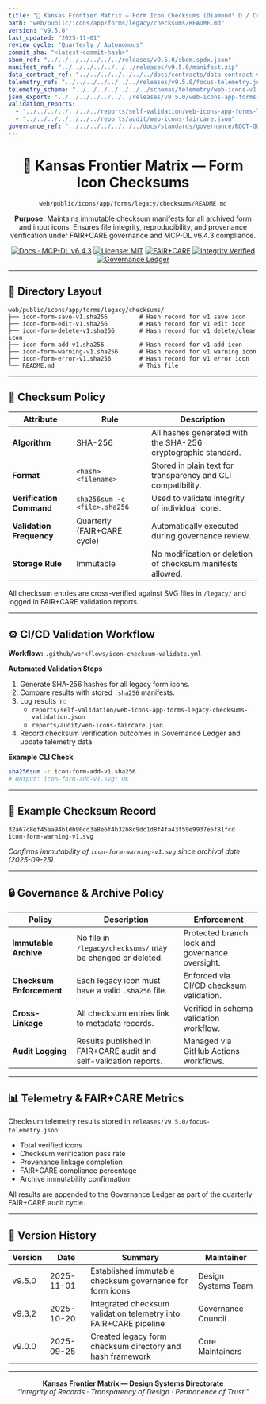 ```yaml
---
title: "🔐 Kansas Frontier Matrix — Form Icon Checksums (Diamond⁹ Ω / Crown∞Ω Ultimate Certified)"
path: "web/public/icons/app/forms/legacy/checksums/README.md"
version: "v9.5.0"
last_updated: "2025-11-01"
review_cycle: "Quarterly / Autonomous"
commit_sha: "<latest-commit-hash>"
sbom_ref: "../../../../../../../releases/v9.5.0/sbom.spdx.json"
manifest_ref: "../../../../../../../releases/v9.5.0/manifest.zip"
data_contract_ref: "../../../../../../../docs/contracts/data-contract-v3.json"
telemetry_ref: "../../../../../../../releases/v9.5.0/focus-telemetry.json"
telemetry_schema: "../../../../../../../schemas/telemetry/web-icons-v1.json"
json_export: "../../../../../../../releases/v9.5.0/web-icons-app-forms-legacy-checksums.meta.json"
validation_reports:
  - "../../../../../../../reports/self-validation/web-icons-app-forms-legacy-checksums-validation.json"
  - "../../../../../../../reports/audit/web-icons-faircare.json"
governance_ref: "../../../../../../../docs/standards/governance/ROOT-GOVERNANCE.md"
---
```


<div align="center">

# 🔐 Kansas Frontier Matrix — **Form Icon Checksums**
`web/public/icons/app/forms/legacy/checksums/README.md`

**Purpose:** Maintains immutable checksum manifests for all archived form and input icons. Ensures file integrity, reproducibility, and provenance verification under FAIR+CARE governance and MCP-DL v6.4.3 compliance.

[![Docs · MCP-DL v6.4.3](https://img.shields.io/badge/Docs-MCP--DL%20v6.4.3-blue)](../../../../../../../docs/standards/markdown_rules.md)
[![License: MIT](https://img.shields.io/badge/License-MIT-green)](../../../../../../../LICENSE)
[![FAIR+CARE](https://img.shields.io/badge/FAIR%2BCARE-Compliant-orange)](../../../../../../../docs/standards/governance/ROOT-GOVERNANCE.md)
[![Integrity Verified](https://img.shields.io/badge/Integrity-Verified-critical)](../../../../../../../reports/audit/web-icons-faircare.json)
[![Governance Ledger](https://img.shields.io/badge/Governance-Ledger-Active-purple)](../../../../../../../docs/standards/governance/LEDGER.md)

</div>

---

## 📁 Directory Layout

```
web/public/icons/app/forms/legacy/checksums/
├── icon-form-save-v1.sha256         # Hash record for v1 save icon
├── icon-form-edit-v1.sha256         # Hash record for v1 edit icon
├── icon-form-delete-v1.sha256       # Hash record for v1 delete/clear icon
├── icon-form-add-v1.sha256          # Hash record for v1 add icon
├── icon-form-warning-v1.sha256      # Hash record for v1 warning icon
├── icon-form-error-v1.sha256        # Hash record for v1 error icon
└── README.md                        # This file
```

---

## 🧩 Checksum Policy

| Attribute | Rule | Description |
|------------|------|-------------|
| **Algorithm** | SHA-256 | All hashes generated with the SHA-256 cryptographic standard. |
| **Format** | `<hash>  <filename>` | Stored in plain text for transparency and CLI compatibility. |
| **Verification Command** | `sha256sum -c <file>.sha256` | Used to validate integrity of individual icons. |
| **Validation Frequency** | Quarterly (FAIR+CARE cycle) | Automatically executed during governance review. |
| **Storage Rule** | Immutable | No modification or deletion of checksum manifests allowed. |

All checksum entries are cross-verified against SVG files in `/legacy/` and logged in FAIR+CARE validation reports.

---

## ⚙️ CI/CD Validation Workflow

**Workflow:** `.github/workflows/icon-checksum-validate.yml`

**Automated Validation Steps**
1. Generate SHA-256 hashes for all legacy form icons.  
2. Compare results with stored `.sha256` manifests.  
3. Log results in:
   - `reports/self-validation/web-icons-app-forms-legacy-checksums-validation.json`  
   - `reports/audit/web-icons-faircare.json`  
4. Record checksum verification outcomes in Governance Ledger and update telemetry data.

**Example CLI Check**
```bash
sha256sum -c icon-form-add-v1.sha256
# Output: icon-form-add-v1.svg: OK
```

---

## 🧾 Example Checksum Record

```text
32a67c8ef45aa94b1db90cd3a8e6f4b32b8c9dc1d8f4fa43f59e9937e5f81fcd  icon-form-warning-v1.svg
```

*Confirms immutability of `icon-form-warning-v1.svg` since archival date (2025-09-25).*

---

## 🔒 Governance & Archive Policy

| Policy | Description | Enforcement |
|--------|-------------|--------------|
| **Immutable Archive** | No file in `/legacy/checksums/` may be changed or deleted. | Protected branch lock and governance oversight. |
| **Checksum Enforcement** | Each legacy icon must have a valid `.sha256` file. | Enforced via CI/CD checksum validation. |
| **Cross-Linkage** | All checksum entries link to metadata records. | Verified in schema validation workflow. |
| **Audit Logging** | Results published in FAIR+CARE audit and self-validation reports. | Managed via GitHub Actions workflows. |

---

## 📊 Telemetry & FAIR+CARE Metrics

Checksum telemetry results stored in `releases/v9.5.0/focus-telemetry.json`:
- Total verified icons  
- Checksum verification pass rate  
- Provenance linkage completion  
- FAIR+CARE compliance percentage  
- Archive immutability confirmation  

All results are appended to the Governance Ledger as part of the quarterly FAIR+CARE audit cycle.

---

## 🧾 Version History

| Version | Date | Summary | Maintainer |
|----------|------|----------|-------------|
| v9.5.0 | 2025-11-01 | Established immutable checksum governance for form icons | Design Systems Team |
| v9.3.2 | 2025-10-20 | Integrated checksum validation telemetry into FAIR+CARE pipeline | Governance Council |
| v9.0.0 | 2025-09-25 | Created legacy form checksum directory and hash framework | Core Maintainers |

---

<div align="center">

**Kansas Frontier Matrix — Design Systems Directorate**  
*“Integrity of Records · Transparency of Design · Permanence of Trust.”*

</div>

